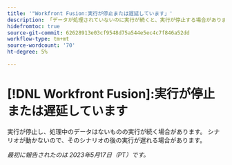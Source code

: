```yaml
---
title: '"Workfront Fusion:実行が停止または遅延しています」'
description: 「データが処理されていないのに実行が続くと、実行が停止する場合があります。 シナリオが動かないので、後でそのシナリオの実行が遅れる可能性があります。
hidefromtoc: true
source-git-commit: 62628913e03cf9548d75a544e5ec4c7f846a52dd
workflow-type: tm+mt
source-wordcount: '70'
ht-degree: 5%

---
```



# [!DNL Workfront Fusion]:実行が停止または遅延しています

実行が停止し、処理中のデータはないものの実行が続く場合があります。 シナリオが動かないので、そのシナリオの後の実行が遅れる場合があります。

_最初に報告されたのは 2023年5月17日（PT）です。_

